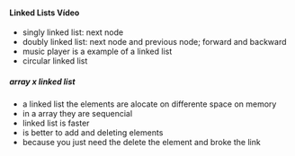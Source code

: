 #### Linked Lists Vídeo
- singly linked list: next node 
- doubly linked list: next node and previous node;  forward and backward
- music player is a example of a linked list
- circular linked list

##### array x linked list
- a linked list the elements are alocate on differente space on memory
- in a array they are sequencial
- linked list is faster
- is better to add and deleting elements 
- because you just need the delete the element and broke the link

